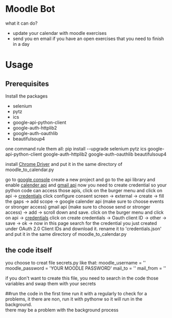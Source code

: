 # Moodle Bot
what it can do?
- update your calendar with moodle exercises
- send you en email if you have an open exercises that you need to finish in a day

# Usage
## Prerequisites
Install the packages
- selenium
- pytz
- ics
- google-api-python-client 
- google-auth-httplib2 
- google-auth-oauthlib
- beautifulsoup4

one command rule them all:
pip install --upgrade selenium pytz ics google-api-python-client google-auth-httplib2 google-auth-oauthlib beautifulsoup4

install [Chrome Driver](https://chromedriver.chromium.org/) and put it in the same directory of moodle_to_calendar.py 

go to [google console](https://console.cloud.google.com/) create a new project and
go to the api library and enable [calender api](https://console.cloud.google.com/apis/library/calendar-json.googleapis.com?q=calender) and [gmail api](https://console.cloud.google.com/apis/library/gmail.googleapis.com?q=gmail)
now you need to create credential so your python code can access those apis, click on the burger menu and click on api
 -> [credentials](https://console.cloud.google.com/apis/credentials) click configure consent screen -> external -> create 
-> fill the gaps -> add scope -> google calender api (make sure to choose events or stronger access) gmail api (make sure to choose send or stronger access) -> add -> scroll down and save.
click on the burger menu and click on api -> [credentials](https://console.cloud.google.com/apis/credentials) click on create credentials -> Oauth client ID -> other -> save -> ok -> now in this page search for the credential you just created under OAuth 2.0 Client IDs and download it.
rename it to 'credentials.json' and put it in the same directory of moodle_to_calendar.py 

## the code itself
you choose to creat file secrets.py like that:
moodle_username = '<YOUR MOODLE USERNAME>'
moodle_password = 'YOUR MOODLE PASSWORD'
mail_to = '<YOUR EMAIL>'
mail_from = '<YOUR EMAIL>'

if you don't want to create this file, you need to search in the code those variables and swap them with your secrets

##run the code
in the first time run it with a regularly to check for a problems, it there are non, run it with pythonw so it will run in the background.  
there may be a problem with the background process
